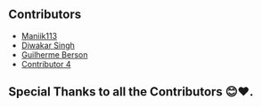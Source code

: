 ## Contributors

- [Maniik113](https://github.com/Maniik113)
- [Diwakar Singh](https://github.com/thakurdiwakar)
- [Guilherme Berson](https://github.com/khansado)
- [Contributor 4](https://github.com/contributor4-username)

## Special Thanks to all the Contributors 😊❤️.
